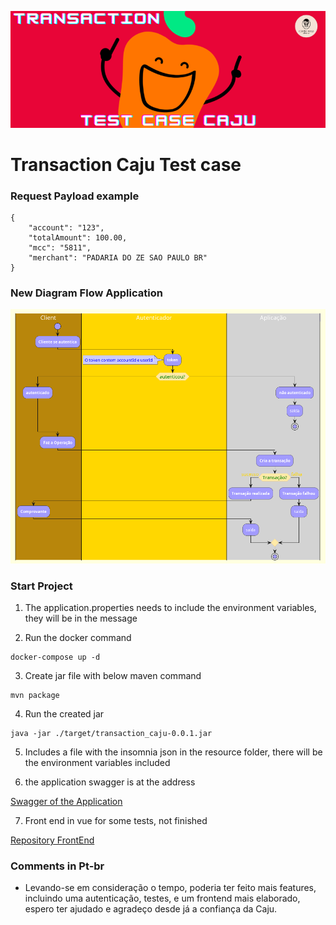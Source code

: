 ![Banner application](https://raw.githubusercontent.com/jnerydesigner/transaction-caju-test-case/main/assets/transaction-caju-test-case.png)

# Transaction Caju Test case

### Request Payload example

```
{
	"account": "123",
	"totalAmount": 100.00,
	"mcc": "5811",
	"merchant": "PADARIA DO ZE SAO PAULO BR"
}

```

### New Diagram Flow Application


![Current diagram Flow Application](https://raw.githubusercontent.com/jnerydesigner/transaction-caju-test-case/main/out/arquitecture/Flow%20Diagram.png)


### Start Project

1. The application.properties needs to include the environment variables, they will be in the message


2. Run the docker command

```
docker-compose up -d
```

3. Create jar file with below maven command

```
mvn package
```

4. Run the created jar

```
java -jar ./target/transaction_caju-0.0.1.jar
```

5. Includes a file with the insomnia json in the resource folder, there will be the environment variables included

6. the application swagger is at the address

[Swagger of the Application](http://localhost:5455/swagger-ui/index.html)


7. Front end in vue for some tests, not finished

[Repository FrontEnd](https://github.com/jnerydesigner/transaction-caju-test-case-frontend)

### Comments in Pt-br

* Levando-se em consideração o tempo, poderia ter feito mais features, incluindo uma autenticação, testes, e um frontend mais elaborado, espero ter ajudado e agradeço desde já a confiança da Caju.






